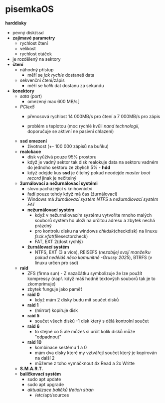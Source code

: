 # pisemkaOS
**harddisky**
  - pevný disk/ssd
  - **zajímavé parametry**
     - rychlost čtení
     - velikost
     - rychlost otáček
  - je rozdělený na sektory
  - **čtení**
     - náhodný přístup
       - měří se *jak rychle* dostaneš data
     - sekvenční čtení/zápis
       - měří se *kolik* dat dostanu za sekundu 
  - **konektory**
    - *sata* (port)
      - omezený max 600 MB/s[
    - *PCIex5*
      - přenosová rychlost 14 000MB/s pro čtení a 7 000MB/s pro zápis
           
      - problém s teplotou (moc rychlé kvůli *nand technologii*, doporučuje se aktivní ne pasivní chlazení)
    - **ssd omezení**
      - životnost (+- 100 000 zápisů na buňku)
    - **realokace**
      - disk vyůžívá pouze 95% prostoru
      - když je vadný sektor tak disk realokuje data na sektoru vadném do jednoho sektoru ze zbylích 5% - **hdd**
      - když odejde kus **ssd** je čitelný pokud neodejde *master boot record* jinak je nečitelný 
    - **žurnálovací a nežurnálovací systémi**
      - slovo pacházející s knihovnictví
      - řadí pouze tehdy když má čas (žurnálovací)
      - Windows má *žurnálovací systém NTFS* a *nežurnálovací systém FAT*
      - **nežurnálovací systém**
        - když v nežurnálovacím systému vytvoříte mnoho malých souborů systém ho uloží na určitou adresu a zbytek nechá prázdný
        - pro kontrolu disku na windows *chkdsk*(checkdisk) na linuxu *fsck.vfat*(filesectorcheck)
        - FAT, EXT 2(dost rychlý)
      - **žurnálovací systém**
        - NTFS, EXT (3 a více), REISEFS (*nezabíjej svojí manželku pokud neděláš něco komunitně -Grussy 2025*), BTRFS (v linuxu určen pro ssd)
    - **raid**
      - ZFS (firma sun) - Z nazačátku symbolizuje že lze použít kompressy (např. když máš hodně textových souborů tak je to zkomprimuje)
      - zbytek funguje jako paměť
      - **raid 0**
          - když mám 2 disky budu mít součet disků
      - **raid 1**
          - (mirror) kopíruje disk 
      - **raid 5**
          - součet všech disků -1 disk který s dělá kontrolní součet
      - **raid 6**
          - to stejné co 5 ale můžeš si určit kolik disků může "odpadnout"
      - **raid 10**
          - kombinace sestému 1 a 0
          - mám dva disky které my vztvářejí součet který je kopírován na další 2
          -  můžeme z toho vymáčknout 4x Read a 2x Writte
    - **S.M.A.R.T.**
    - **balíčkovací systém**
        - sudo apt update
        - sudo apt upgrade
        - *aktualizace balíčků třetích stran*
            - /etc/apt/sources
